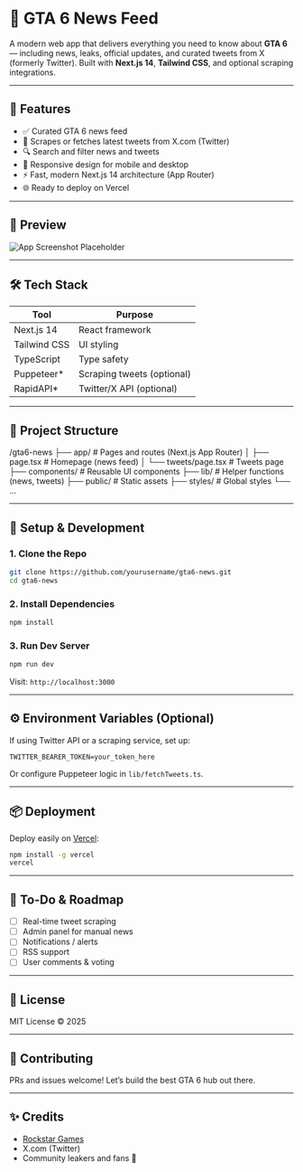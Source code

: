 # 📰 GTA 6 News Feed

A modern web app that delivers everything you need to know about **GTA 6** — including news, leaks, official updates, and curated tweets from X (formerly Twitter). Built with **Next.js 14**, **Tailwind CSS**, and optional scraping integrations.

---

## 🚀 Features

- ✅ Curated GTA 6 news feed
- 🧠 Scrapes or fetches latest tweets from X.com (Twitter)
- 🔍 Search and filter news and tweets
- 📱 Responsive design for mobile and desktop
- ⚡ Fast, modern Next.js 14 architecture (App Router)
- 🌐 Ready to deploy on Vercel

---

## 📸 Preview

![App Screenshot Placeholder](https://via.placeholder.com/900x500.png?text=GTA+6+News+Feed+App+Preview)

---

## 🛠️ Tech Stack

| Tool         | Purpose                    |
| ------------ | -------------------------- |
| Next.js 14   | React framework            |
| Tailwind CSS | UI styling                 |
| TypeScript   | Type safety                |
| Puppeteer\*  | Scraping tweets (optional) |
| RapidAPI\*   | Twitter/X API (optional)   |

---

## 📂 Project Structure

/gta6-news
├── app/ # Pages and routes (Next.js App Router)
│ ├── page.tsx # Homepage (news feed)
│ └── tweets/page.tsx # Tweets page
├── components/ # Reusable UI components
├── lib/ # Helper functions (news, tweets)
├── public/ # Static assets
├── styles/ # Global styles
└── ...

---

## 🧪 Setup & Development

### 1. Clone the Repo

```bash
git clone https://github.com/yourusername/gta6-news.git
cd gta6-news
```

### 2. Install Dependencies

```bash
npm install
```

### 3. Run Dev Server

```bash
npm run dev
```

Visit: `http://localhost:3000`

---

## ⚙️ Environment Variables (Optional)

If using Twitter API or a scraping service, set up:

```env
TWITTER_BEARER_TOKEN=your_token_here
```

Or configure Puppeteer logic in `lib/fetchTweets.ts`.

---

## 📦 Deployment

Deploy easily on [Vercel](https://vercel.com):

```bash
npm install -g vercel
vercel
```

---

## 🤖 To-Do & Roadmap

- [ ] Real-time tweet scraping
- [ ] Admin panel for manual news
- [ ] Notifications / alerts
- [ ] RSS support
- [ ] User comments & voting

---

## 📄 License

MIT License © 2025

---

## 💬 Contributing

PRs and issues welcome! Let’s build the best GTA 6 hub out there.

---

## ✨ Credits

- [Rockstar Games](https://rockstargames.com)
- X.com (Twitter)
- Community leakers and fans 🙌
